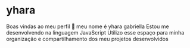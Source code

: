 # yhara
Boas vindas ao meu perfil 🌟
meu nome é yhara gabriella 
Estou me desenvolvendo na linguagem JavaScript
Utilizo esse espaço para minha organização e compartilhamento dos meu projetos desenvolvidos
